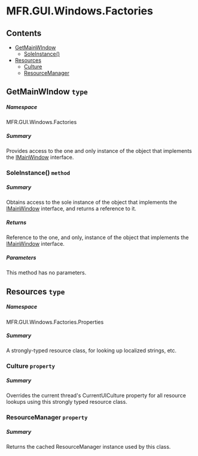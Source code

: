 <a name='assembly'></a>
# MFR.GUI.Windows.Factories

## Contents

- [GetMainWIndow](#T-MFR-GUI-Windows-Factories-GetMainWIndow 'MFR.GUI.Windows.Factories.GetMainWIndow')
  - [SoleInstance()](#M-MFR-GUI-Windows-Factories-GetMainWIndow-SoleInstance 'MFR.GUI.Windows.Factories.GetMainWIndow.SoleInstance')
- [Resources](#T-MFR-GUI-Windows-Factories-Properties-Resources 'MFR.GUI.Windows.Factories.Properties.Resources')
  - [Culture](#P-MFR-GUI-Windows-Factories-Properties-Resources-Culture 'MFR.GUI.Windows.Factories.Properties.Resources.Culture')
  - [ResourceManager](#P-MFR-GUI-Windows-Factories-Properties-Resources-ResourceManager 'MFR.GUI.Windows.Factories.Properties.Resources.ResourceManager')

<a name='T-MFR-GUI-Windows-Factories-GetMainWIndow'></a>
## GetMainWIndow `type`

##### Namespace

MFR.GUI.Windows.Factories

##### Summary

Provides access to the one and only instance of the object that implements the
[IMainWindow](#T-MFR-GUI-Windows-Interfaces-IMainWindow 'MFR.GUI.Windows.Interfaces.IMainWindow') interface.

<a name='M-MFR-GUI-Windows-Factories-GetMainWIndow-SoleInstance'></a>
### SoleInstance() `method`

##### Summary

Obtains access to the sole instance of the object that implements the
[IMainWindow](#T-MFR-GUI-Windows-Interfaces-IMainWindow 'MFR.GUI.Windows.Interfaces.IMainWindow') interface, and returns
a reference to it.

##### Returns

Reference to the one, and only, instance of the object that implements the
[IMainWindow](#T-MFR-GUI-Windows-Interfaces-IMainWindow 'MFR.GUI.Windows.Interfaces.IMainWindow') interface.

##### Parameters

This method has no parameters.

<a name='T-MFR-GUI-Windows-Factories-Properties-Resources'></a>
## Resources `type`

##### Namespace

MFR.GUI.Windows.Factories.Properties

##### Summary

A strongly-typed resource class, for looking up localized strings, etc.

<a name='P-MFR-GUI-Windows-Factories-Properties-Resources-Culture'></a>
### Culture `property`

##### Summary

Overrides the current thread's CurrentUICulture property for all
  resource lookups using this strongly typed resource class.

<a name='P-MFR-GUI-Windows-Factories-Properties-Resources-ResourceManager'></a>
### ResourceManager `property`

##### Summary

Returns the cached ResourceManager instance used by this class.
